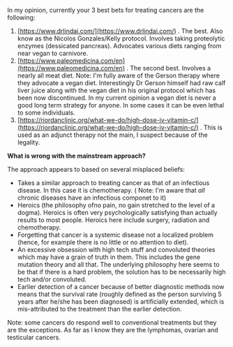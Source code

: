 In my opinion, currently your 3 best bets for treating cancers are the following:

1) [https://www.drlindai.com/](https://www.drlindai.com/) . The best. Also know as the Nicolos Gonzales/Kelly protocol. Involves taking proteolytic enzymes (dessicated pancreas). Advocates various diets ranging from near vegan to carnivore.
2) [https://www.paleomedicina.com/en](https://www.paleomedicina.com/en) . The second best. Involves a nearly all meat diet. Note: I'm fully aware of the Gerson therapy where they advocate a vegan diet. Interestingly Dr Gerson himself had raw calf liver juice along with the vegan diet in his original protocol which has been now discontinued. In my current opinion a vegan diet is never a good long term strategy for anyone. In some cases it can be even lethal to some individuals.
3) [https://riordanclinic.org/what-we-do/high-dose-iv-vitamin-c/](https://riordanclinic.org/what-we-do/high-dose-iv-vitamin-c/) . This is  used as an adjunct therapy not the main, I suspect because of the legality.


<strong>What is wrong with the mainstream approach?</strong>


The approach appears to based on several misplaced beliefs:
- Takes a similar approach to treating cancer as that of an infectious disease. In this case it is chemotherapy. ( Note: I'm aware that _all_ chronic diseases have an infectious componet to it)
- Heroics (the philosophy ofno pain, no gain stretched to the level of a dogma). Heroics is often very psychologically satisfying than actually results to most people. Heroics here include surgery, radiation and chemotherapy.
- Forgetting that cancer is a systemic disease not a localized problem (hence, for example there is no little or no attention to diet).
- An excessive obsession with high tech stuff and convoluted theories which may have a grain of truth in them. This includes the gene mutation theory and all that. The underlying philosophy here seems to be that if there is a hard problem, the solution has to be necessarily high tech and/or convoluted.
- Earlier detection of a cancer because of better diagnostic methods now means that the survival rate (roughly defined as the person surviving 5 years after he/she has been diagnosed) is artificially extended, which is mis-attributed to the treatment than the earlier detection.

Note: some cancers do respond well to conventional treatments but they are the exceptions. As far as I know they are the lymphomas, ovarian and testicular cancers.